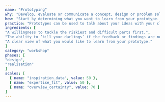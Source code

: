 ```yaml
---
name: "Prototyping"
why: "Develop, evaluate or communicate a concept, design or problem solution to make your ideas concrete, to learn whether they work and to discover the technical limitations or possibilities."
how: "Start by determining what you want to learn from your prototype. Determine which kind of prototype suits your needs best: for example, you can create a paper or electronic prototype of your UI, a proof of concept or a proof of principle."
practice: "Prototypes can be used to talk about your ideas with your client, but can also be used to test how well a technology can be applied in your situation, before you fully plunge into it. Some developers create many throw-away prototypes to find a novel solution direction; this is called ‘thinkering’."
ingredients: [
"A willingness to tackle the riskiest and difficult parts first.",
"The ability to ‘kill your darlings’ if the feedback or findings are negative.",
"A clear view of what you would like to learn from your prototype."
]
category: "workshop"
phases: [
"design",
"realisation"
]
scales: [
  { name: "inspiration_data", value: 50 },
  { name: "expertise_fit", value: 50 },
  { name: "overview_certainty", value: 70 }
]
---
```

